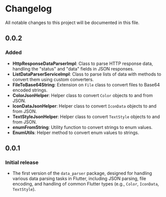 # Changelog

All notable changes to this project will be documented in this file.

## 0.0.2
### Added 
- **HttpResponseDataParserImpl**: Class to parse HTTP response data, handling the "status" and "data" fields in JSON responses.
- **ListDataParserServiceImpl**: Class to parse lists of data with methods to convert them using custom converters.
- **FileToBase64String**: Extension on `File` class to convert files to Base64 encoded strings.
- **ColorJsonHelper**: Helper class to convert `Color` objects to and from JSON.
- **IconDataJsonHelper**: Helper class to convert `IconData` objects to and from JSON.
- **TextStyleJsonHelper**: Helper class to convert `TextStyle` objects to and from JSON.
- **enumFromString**: Utility function to convert strings to enum values.
- **EnumUtils**: Helper method to convert enum values to strings.



## 0.0.1
### Initial release
- The first version of the `data_parser` package, designed for handling various data parsing tasks in Flutter, including JSON parsing, file encoding, and handling of common Flutter types (e.g., `Color`, `IconData`, `TextStyle`).
